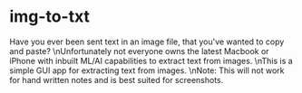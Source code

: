 # img-to-txt
Have you ever been sent text in an image file, that you've wanted to copy and paste?
\nUnfortunately not everyone owns the latest Macbook or iPhone with inbuilt ML/AI capabilities to extract text from images.
\nThis is a simple GUI app for extracting text from images.
\nNote: This will not work for hand written notes and is best suited for screenshots.
